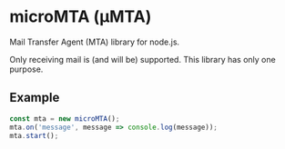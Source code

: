 # microMTA (µMTA)

Mail Transfer Agent (MTA) library for node.js.

Only receiving mail is (and will be) supported. This library has only one purpose.

## Example

```js
const mta = new microMTA();
mta.on('message', message => console.log(message));
mta.start();
```
